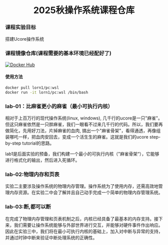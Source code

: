 <center>
    <h1>2025秋操作系统课程仓库
</center>

### 课程实验目标

搭建Ucore操作系统

### 课程镜像仓库(课程需要的基本环境已经配好了)

[![Docker Hub](https://img.shields.io/badge/DockerHub-lorn1%2Fpc-blue)](https://hub.docker.com/r/lorn1/pc)

#### 使用方法
```bash
docker pull lorn1/pc:wsl
docker run -it lorn1/pc:wsl /bin/bash
```

### lab-01：比麻雀更小的麻雀（最小可执行内核）

相对于上百万行的现代操作系统(linux, windows), 几千行的ucore是一只"麻雀"。但这只麻雀依然是一只胖麻雀，我们一眼看不过来几千行的代码。所以，我们要再做简化，先用好刀法，片掉麻雀的血肉, 搞出一个"麻雀骨架"，看得通透，再像组装哪吒一样，把血肉安回去，变成一个活生生的麻雀。这就是我们的ucore step-by-step tutorial的思路。

lab1是后面实验的预备，我们构建一个最小的可执行内核（”麻雀骨架“），它能够进行格式化的输出，然后进入死循环。

### lab-02:物理内存和页表

实验二主要涉及操作系统的物理内存管理。操作系统为了使用内存，还需高效地管理内存资源。在实验二中会了解并且自己动手完成一个简单的物理内存管理系统。

### lab-03:断,都可以断

在完成了物理内存管理和页表机制之后，内核已经具备了最基本的内存支持。接下来，我们需要让操作系统能够与外部世界进行交互，并能够对硬件事件作出响应。因此在实验三中，我们将在最小可执行内核的基础上，加入对中断与异常的支持，并通过时钟中断来验证中断处理系统的正确性。

